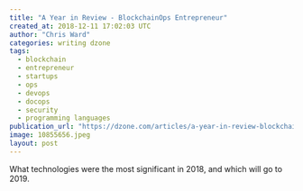 ```yaml
---
title: "A Year in Review - BlockchainOps Entrepreneur"
created_at: 2018-12-11 17:02:03 UTC
author: "Chris Ward"
categories: writing dzone
tags:
  - blockchain
  - entrepreneur
  - startups
  - ops
  - devops
  - docops
  - security
  - programming languages
publication_url: "https://dzone.com/articles/a-year-in-review-blockchainops-entrepreneur"
image: 10855656.jpeg
layout: post
---
```

What technologies were the most significant in 2018, and which will go to 2019.

